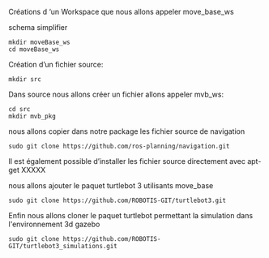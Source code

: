 

Créations d ‘un Workspace que nous allons appeler move_base_ws

schema simplifier 



    mkdir moveBase_ws
    cd moveBase_ws

Création d’un fichier source:

    mkdir src

Dans source nous allons créer un fichier  allons appeler mvb_ws:

    cd src
    mkdir mvb_pkg

nous allons copier dans notre package les fichier source de navigation

    sudo git clone https://github.com/ros-planning/navigation.git
Il est également possible d’installer les fichier source directement avec apt-get
    XXXXX

nous allons ajouter le paquet turtlebot 3 utilisants move_base

    sudo git clone https://github.com/ROBOTIS-GIT/turtlebot3.git

Enfin nous allons cloner le paquet turtlebot permettant la simulation dans l'environnement 3d gazebo 

    sudo git clone https://github.com/ROBOTIS-GIT/turtlebot3_simulations.git

